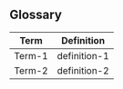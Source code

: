 ## Glossary

| Term   | Definition   |
| ------ | ------------ |
| Term-1 | definition-1 |
| Term-2 | definition-2 |

